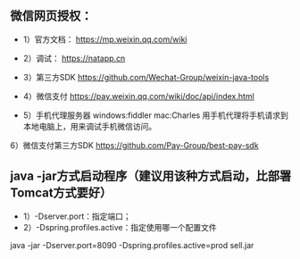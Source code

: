 ## 微信网页授权：

- 1）官方文档：
https://mp.weixin.qq.com/wiki

- 2）调试：
https://natapp.cn

- 3）第三方SDK
https://github.com/Wechat-Group/weixin-java-tools

- 4）微信支付
https://pay.weixin.qq.com/wiki/doc/api/index.html

- 5）手机代理服务器
windows:fiddler
mac:Charles
用手机代理将手机请求到本地电脑上，用来调试手机微信访问。

6）微信支付第三方SDK
https://github.com/Pay-Group/best-pay-sdk

## java -jar方式启动程序（建议用该种方式启动，比部署Tomcat方式要好）

- 1）-Dserver.port：指定端口；
- 2）-Dspring.profiles.active：指定使用哪一个配置文件

java -jar -Dserver.port=8090 -Dspring.profiles.active=prod sell.jar